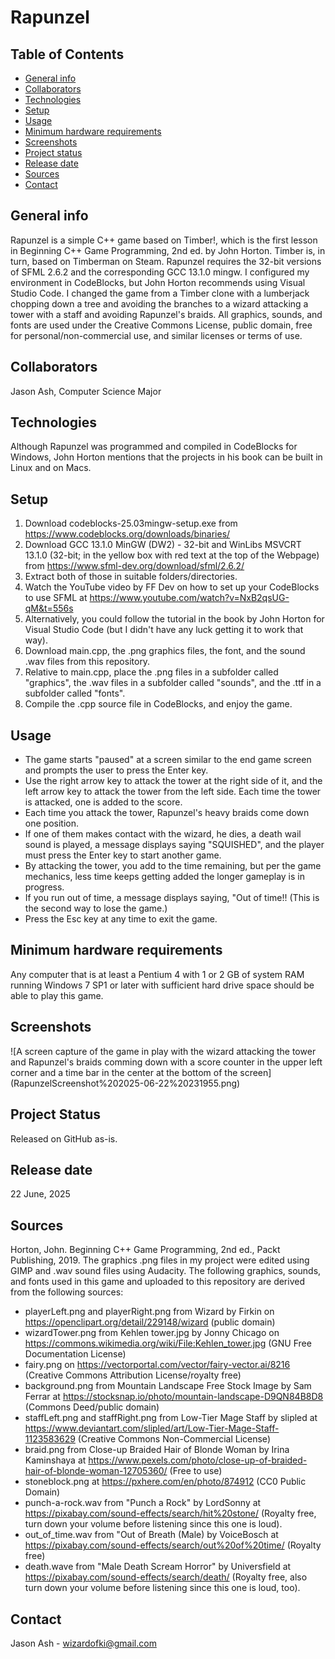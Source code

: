 # Rapunzel
## Table of Contents
* [General info](#General-info)
* [Collaborators](#Collaborators)
* [Technologies](#Technologies)
* [Setup](#Setup)
* [Usage](#Usage)
* [Minimum hardware requirements](#Minimum-hardware-requirements)
* [Screenshots](#Screenshots)
* [Project status](#Project-status)
* [Release date](#Release-date)
* [Sources](#Sources)
* [Contact](#Contact)

## General info
Rapunzel is a simple C++ game based on Timber!, which is the first lesson in Beginning C++ Game Programming, 2nd ed. by John Horton. Timber is, in turn, based on Timberman on Steam.
Rapunzel requires the 32-bit versions of SFML 2.6.2 and the corresponding GCC 13.1.0 mingw. I configured my environment in CodeBlocks, but John Horton recommends using Visual Studio Code.
I changed the game from a Timber clone with a lumberjack chopping down a tree and avoiding the branches to a wizard attacking a tower with a staff and avoiding Rapunzel's braids.
All graphics, sounds, and fonts are used under the Creative Commons License, public domain, free for personal/non-commercial use, and similar licenses or terms of use.

## Collaborators
Jason Ash, Computer Science Major

## Technologies
Although Rapunzel was programmed and compiled in CodeBlocks for Windows, John Horton mentions that the projects in his book can be built in Linux and on Macs.

## Setup
1. Download codeblocks-25.03mingw-setup.exe from https://www.codeblocks.org/downloads/binaries/
2. Download GCC 13.1.0 MinGW (DW2) - 32-bit and WinLibs MSVCRT 13.1.0 (32-bit; in the yellow box with red text at the top of the Webpage) from https://www.sfml-dev.org/download/sfml/2.6.2/
3. Extract both of those in suitable folders/directories.
4. Watch the YouTube video by FF Dev on how to set up your CodeBlocks to use SFML at https://www.youtube.com/watch?v=NxB2qsUG-qM&t=556s
5. Alternatively, you could follow the tutorial in the book by John Horton for Visual Studio Code (but I didn't have any luck getting it to work that way).
6. Download main.cpp, the .png graphics files, the font, and the sound .wav files from this repository.
7. Relative to main.cpp, place the .png files in a subfolder called "graphics", the .wav files in a subfolder called "sounds", and the .ttf in a subfolder called "fonts".
8. Compile the .cpp source file in CodeBlocks, and enjoy the game.

## Usage
* The game starts "paused" at a screen similar to the end game screen and prompts the user to press the Enter key.
* Use the right arrow key to attack the tower at the right side of it, and the left arrow key to attack the tower from the left side. Each time the tower is attacked, one is added to the score.
* Each time you attack the tower, Rapunzel's heavy braids come down one position.
* If one of them makes contact with the wizard, he dies, a death wail sound is played, a message displays saying "SQUISHED", and the player must press the Enter key to start another game.
* By attacking the tower, you add to the time remaining, but per the game mechanics, less time keeps getting added the longer gameplay is in progress.
* If you run out of time, a message displays saying, "Out of time!! (This is the second way to lose the game.)
* Press the Esc key at any time to exit the game.

## Minimum hardware requirements
Any computer that is at least a Pentium 4 with 1 or 2 GB of system RAM running Windows 7 SP1 or later with sufficient hard drive space should be able to play this game.

## Screenshots
![A screen capture of the game in play with the wizard attacking the tower and Rapunzel's braids comming down with a score counter in the upper left corner and a time bar in the center at the bottom of the screen]
(RapunzelScreenshot%202025-06-22%20231955.png)

## Project Status
Released on GitHub as-is.

## Release date
22 June, 2025

## Sources
Horton, John. Beginning C++ Game Programming, 2nd ed., Packt Publishing, 2019.
The graphics .png files in my project were edited using GIMP and .wav sound files using Audacity.
The following graphics, sounds, and fonts used in this game and uploaded to this repository are derived from the following sources:
* playerLeft.png and playerRight.png from Wizard by Firkin on https://openclipart.org/detail/229148/wizard (public domain)
* wizardTower.png from Kehlen tower.jpg by Jonny Chicago on https://commons.wikimedia.org/wiki/File:Kehlen_tower.jpg (GNU Free Documentation License)
* fairy.png on https://vectorportal.com/vector/fairy-vector.ai/8216 (Creative Commons Attribution License/royalty free)
* background.png from Mountain Landscape Free Stock Image by Sam Ferrar at https://stocksnap.io/photo/mountain-landscape-D9QN84B8D8 (Commons Deed/public domain)
* staffLeft.png and staffRight.png from Low-Tier Mage Staff by slipled at https://www.deviantart.com/slipled/art/Low-Tier-Mage-Staff-1123583629 (Creative Commons Non-Commercial License)
* braid.png from Close-up Braided Hair of Blonde Woman by Irina Kaminshaya at https://www.pexels.com/photo/close-up-of-braided-hair-of-blonde-woman-12705360/ (Free to use)
* stoneblock.png at https://pxhere.com/en/photo/874912 (CC0 Public Domain)
* punch-a-rock.wav from "Punch a Rock" by LordSonny at https://pixabay.com/sound-effects/search/hit%20stone/ (Royalty free, turn down your volume before listening since this one is loud).
* out_of_time.wav from "Out of Breath (Male) by VoiceBosch at https://pixabay.com/sound-effects/search/out%20of%20time/ (Royalty free)
* death.wave from "Male Death Scream Horror" by Universfield at https://pixabay.com/sound-effects/search/death/ (Royalty free, also turn down your volume before listening since this one is loud, too).

## Contact
Jason Ash - wizardofki@gmail.com
